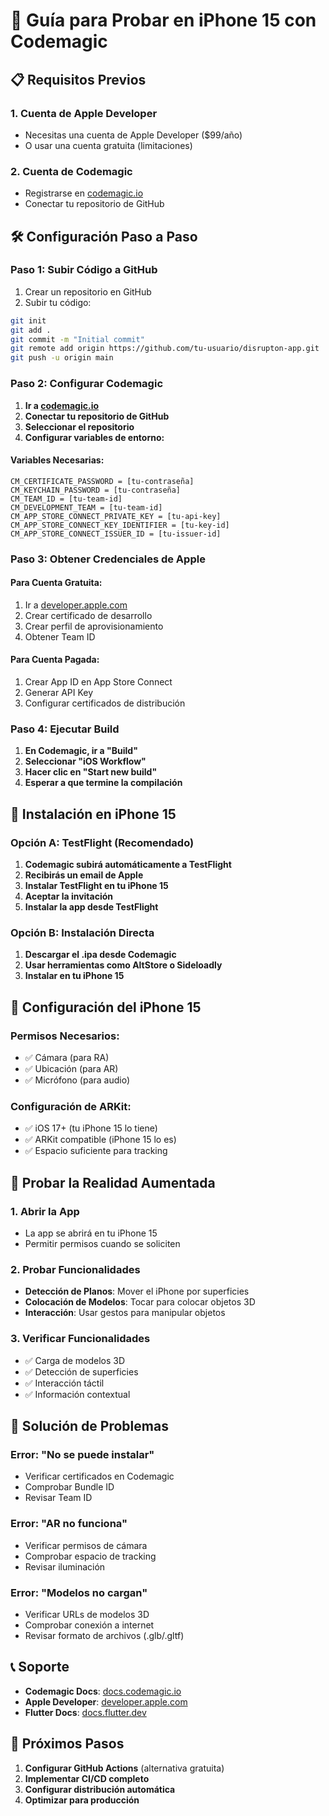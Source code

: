 # 🚀 Guía para Probar en iPhone 15 con Codemagic

## 📋 Requisitos Previos

### **1. Cuenta de Apple Developer**
- Necesitas una cuenta de Apple Developer ($99/año)
- O usar una cuenta gratuita (limitaciones)

### **2. Cuenta de Codemagic**
- Registrarse en [codemagic.io](https://codemagic.io)
- Conectar tu repositorio de GitHub

## 🛠️ Configuración Paso a Paso

### **Paso 1: Subir Código a GitHub**

1. Crear un repositorio en GitHub
2. Subir tu código:
```bash
git init
git add .
git commit -m "Initial commit"
git remote add origin https://github.com/tu-usuario/disrupton-app.git
git push -u origin main
```

### **Paso 2: Configurar Codemagic**

1. **Ir a [codemagic.io](https://codemagic.io)**
2. **Conectar tu repositorio de GitHub**
3. **Seleccionar el repositorio**
4. **Configurar variables de entorno:**

#### **Variables Necesarias:**
```
CM_CERTIFICATE_PASSWORD = [tu-contraseña]
CM_KEYCHAIN_PASSWORD = [tu-contraseña]
CM_TEAM_ID = [tu-team-id]
CM_DEVELOPMENT_TEAM = [tu-team-id]
CM_APP_STORE_CONNECT_PRIVATE_KEY = [tu-api-key]
CM_APP_STORE_CONNECT_KEY_IDENTIFIER = [tu-key-id]
CM_APP_STORE_CONNECT_ISSUER_ID = [tu-issuer-id]
```

### **Paso 3: Obtener Credenciales de Apple**

#### **Para Cuenta Gratuita:**
1. Ir a [developer.apple.com](https://developer.apple.com)
2. Crear certificado de desarrollo
3. Crear perfil de aprovisionamiento
4. Obtener Team ID

#### **Para Cuenta Pagada:**
1. Crear App ID en App Store Connect
2. Generar API Key
3. Configurar certificados de distribución

### **Paso 4: Ejecutar Build**

1. **En Codemagic, ir a "Build"**
2. **Seleccionar "iOS Workflow"**
3. **Hacer clic en "Start new build"**
4. **Esperar a que termine la compilación**

## 📱 Instalación en iPhone 15

### **Opción A: TestFlight (Recomendado)**

1. **Codemagic subirá automáticamente a TestFlight**
2. **Recibirás un email de Apple**
3. **Instalar TestFlight en tu iPhone 15**
4. **Aceptar la invitación**
5. **Instalar la app desde TestFlight**

### **Opción B: Instalación Directa**

1. **Descargar el .ipa desde Codemagic**
2. **Usar herramientas como AltStore o Sideloadly**
3. **Instalar en tu iPhone 15**

## 🔧 Configuración del iPhone 15

### **Permisos Necesarios:**
- ✅ Cámara (para RA)
- ✅ Ubicación (para AR)
- ✅ Micrófono (para audio)

### **Configuración de ARKit:**
- ✅ iOS 17+ (tu iPhone 15 lo tiene)
- ✅ ARKit compatible (iPhone 15 lo es)
- ✅ Espacio suficiente para tracking

## 🧪 Probar la Realidad Aumentada

### **1. Abrir la App**
- La app se abrirá en tu iPhone 15
- Permitir permisos cuando se soliciten

### **2. Probar Funcionalidades**
- **Detección de Planos**: Mover el iPhone por superficies
- **Colocación de Modelos**: Tocar para colocar objetos 3D
- **Interacción**: Usar gestos para manipular objetos

### **3. Verificar Funcionalidades**
- ✅ Carga de modelos 3D
- ✅ Detección de superficies
- ✅ Interacción táctil
- ✅ Información contextual

## 🚨 Solución de Problemas

### **Error: "No se puede instalar"**
- Verificar certificados en Codemagic
- Comprobar Bundle ID
- Revisar Team ID

### **Error: "AR no funciona"**
- Verificar permisos de cámara
- Comprobar espacio de tracking
- Revisar iluminación

### **Error: "Modelos no cargan"**
- Verificar URLs de modelos 3D
- Comprobar conexión a internet
- Revisar formato de archivos (.glb/.gltf)

## 📞 Soporte

- **Codemagic Docs**: [docs.codemagic.io](https://docs.codemagic.io)
- **Apple Developer**: [developer.apple.com](https://developer.apple.com)
- **Flutter Docs**: [docs.flutter.dev](https://docs.flutter.dev)

## 🎯 Próximos Pasos

1. **Configurar GitHub Actions** (alternativa gratuita)
2. **Implementar CI/CD completo**
3. **Configurar distribución automática**
4. **Optimizar para producción**
